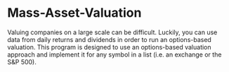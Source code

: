 # Mass-Asset-Valuation
Valuing companies on a large scale can be difficult. Luckily, you can use data from daily returns and dividends in order to run an options-based valuation. This program is designed to use an options-based valuation approach and implement it for any symbol in a list (i.e. an exchange or the S&amp;P 500). 
